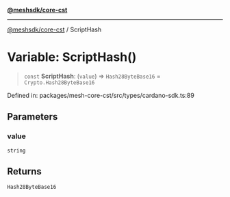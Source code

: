 [**@meshsdk/core-cst**](../README.md)

***

[@meshsdk/core-cst](../globals.md) / ScriptHash

# Variable: ScriptHash()

> `const` **ScriptHash**: (`value`) => `Hash28ByteBase16` = `Crypto.Hash28ByteBase16`

Defined in: packages/mesh-core-cst/src/types/cardano-sdk.ts:89

## Parameters

### value

`string`

## Returns

`Hash28ByteBase16`
